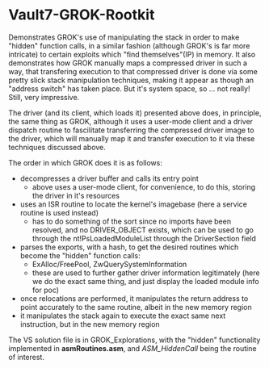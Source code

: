 # Vault7-GROK-Rootkit


Demonstrates GROK's use of manipulating the stack in order to make "hidden" function calls, in a similar fashion (although GROK's is far more intricate) to certain exploits which "find themselves"(IP) in memory. It also demonstrates how GROK manually maps a compressed driver in such a way, that transfering execution to that compressed driver is done via some pretty slick stack manipulation techniques, making it appear as though an "address switch" has taken place.  But it's system space, so ... not really!  Still, very impressive.

The driver (and its client, which loads it) presented above does, in principle, the same thing as GROK,
although it uses a user-mode client and a driver dispatch routine to fascilitate transferring the 
compressed driver image to the driver, which will manually map it and transfer execution to it via these
techniques discussed above.

The order in which GROK does it is as follows: 
* decompresses a driver buffer and calls its entry point
  * above uses a user-mode client, for convenience, to do this, storing the driver in it's resources
* uses an ISR routine to locate the kernel's imagebase (here a service routine is used instead)
  * has to do something of the sort since no imports have been resolved, and no DRIVER_OBJECT exists,
    which can be used to go through the nt!PsLoadedModuleList through the DriverSection field
* parses the exports, with a hash, to get the desired routines which become the "hidden" function calls:
  * ExAlloc/FreePool, ZwQuerySystemInformation
  * these are used to further gather driver information legitimately
    (here we do the exact same thing, and just display the loaded module info for poc)
* once relocations are performed, it manipulates the return address to point accurately to the same routine,
  albeit in the new memory region
* it manipulates the stack again to execute the exact same next instruction, but in the new memory region

The VS solution file is in GROK_Explorations, with the "hidden" functionality implemented in **asmRoutines.asm**, and *ASM_HiddenCall* being the routine of interest.
